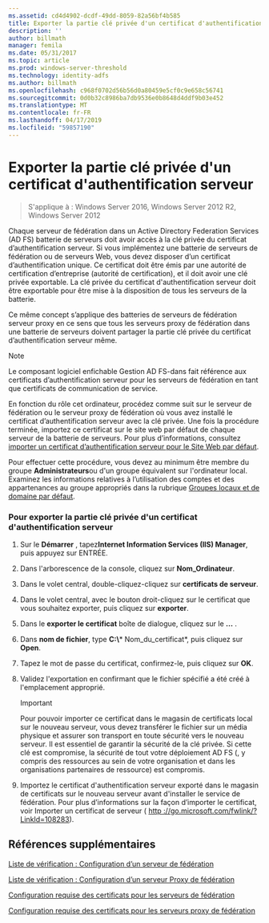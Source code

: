 ```yaml
---
ms.assetid: cd4d4902-dcdf-49dd-8059-82a56bf4b585
title: Exporter la partie clé privée d'un certificat d'authentification serveur
description: ''
author: billmath
manager: femila
ms.date: 05/31/2017
ms.topic: article
ms.prod: windows-server-threshold
ms.technology: identity-adfs
ms.author: billmath
ms.openlocfilehash: c968f0702d56b56d0a80459e5cf0c9e658c56741
ms.sourcegitcommit: 0d0b32c8986ba7db9536e0b8648d4ddf9b03e452
ms.translationtype: MT
ms.contentlocale: fr-FR
ms.lasthandoff: 04/17/2019
ms.locfileid: "59857190"
---
```

# <a name="export-the-private-key-portion-of-a-server-authentication-certificate"></a>Exporter la partie clé privée d'un certificat d'authentification serveur

>S'applique à : Windows Server 2016, Windows Server 2012 R2, Windows Server 2012

Chaque serveur de fédération dans un Active Directory Federation Services \(AD FS\) batterie de serveurs doit avoir accès à la clé privée du certificat d’authentification serveur. Si vous implémentez une batterie de serveurs de fédération ou de serveurs Web, vous devez disposer d’un certificat d’authentification unique. Ce certificat doit être émis par une autorité de certification d’entreprise \(autorité de certification\), et il doit avoir une clé privée exportable. La clé privée du certificat d'authentification serveur doit être exportable pour être mise à la disposition de tous les serveurs de la batterie.  
  
Ce même concept s’applique des batteries de serveurs de fédération serveur proxy en ce sens que tous les serveurs proxy de fédération dans une batterie de serveurs doivent partager la partie clé privée du certificat d’authentification serveur même.  
  
> [!NOTE]  
> Le composant logiciel enfichable Gestion AD FS\-dans fait référence aux certificats d’authentification serveur pour les serveurs de fédération en tant que certificats de communication de service.  
  
En fonction du rôle cet ordinateur, procédez comme suit sur le serveur de fédération ou le serveur proxy de fédération où vous avez installé le certificat d’authentification serveur avec la clé privée. Une fois la procédure terminée, importez ce certificat sur le site web par défaut de chaque serveur de la batterie de serveurs. Pour plus d’informations, consultez [importer un certificat d’authentification serveur pour le Site Web par défaut](Import-a-Server-Authentication-Certificate-to-the-Default-Web-Site.md).  
  
Pour effectuer cette procédure, vous devez au minimum être membre du groupe **Administrateurs**ou d'un groupe équivalent sur l'ordinateur local.  Examinez les informations relatives à l’utilisation des comptes et des appartenances au groupe appropriés dans la rubrique [Groupes locaux et de domaine par défaut](https://go.microsoft.com/fwlink/?LinkId=83477).   
  
### <a name="to-export-the-private-key-portion-of-a-server-authentication-certificate"></a>Pour exporter la partie clé privée d'un certificat d'authentification serveur  
  
1.  Sur le **Démarrer** , tapez**Internet Information Services \(IIS\) Manager**, puis appuyez sur ENTRÉE.  
  
2.  Dans l'arborescence de la console, cliquez sur **Nom_Ordinateur**.  
  
3.  Dans le volet central, double-cliquez\-cliquez sur **certificats de serveur**.  
  
4.  Dans le volet central, avec le bouton droit\-cliquez sur le certificat que vous souhaitez exporter, puis cliquez sur **exporter**.  
  
5.  Dans le **exporter le certificat** boîte de dialogue, cliquez sur le **...** .  
  
6.  Dans **nom de fichier**, type **C:\\*** Nom_du_certificat*, puis cliquez sur **Open**.  
  
7.  Tapez le mot de passe du certificat, confirmez-le, puis cliquez sur **OK**.  
  
8.  Validez l'exportation en confirmant que le fichier spécifié a été créé à l'emplacement approprié.  
  
    > [!IMPORTANT]  
    > Pour pouvoir importer ce certificat dans le magasin de certificats local sur le nouveau serveur, vous devez transférer le fichier sur un média physique et assurer son transport en toute sécurité vers le nouveau serveur. Il est essentiel de garantir la sécurité de la clé privée. Si cette clé est compromise, la sécurité de tout votre déploiement AD FS \(, y compris des ressources au sein de votre organisation et dans les organisations partenaires de ressource\) est compromis.  
  
9. Importez le certificat d'authentification serveur exporté dans le magasin de certificats sur le nouveau serveur avant d'installer le service de fédération. Pour plus d’informations sur la façon d’importer le certificat, voir Importer un certificat de serveur \( [http :\/\/go.microsoft.com\/fwlink\/? LinkId\=108283](https://go.microsoft.com/fwlink/?LinkId=108283)\).  
  
## <a name="additional-references"></a>Références supplémentaires  
[Liste de vérification : Configuration d’un serveur de fédération](Checklist--Setting-Up-a-Federation-Server.md)  
  
[Liste de vérification : Configuration d’un serveur Proxy de fédération](Checklist--Setting-Up-a-Federation-Server-Proxy.md)  
  
[Configuration requise des certificats pour les serveurs de fédération](https://technet.microsoft.com/library/dd807040.aspx)  
  
[Configuration requise des certificats pour les serveurs proxy de fédération](https://technet.microsoft.com/library/dd807054.aspx)  
  

